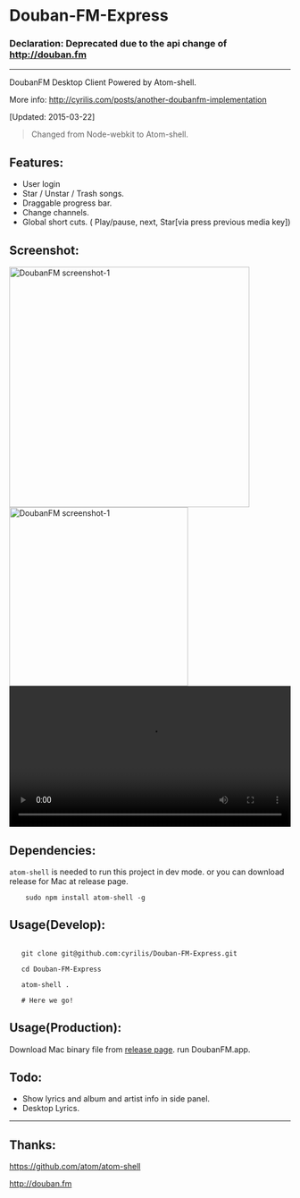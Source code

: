 Douban-FM-Express
==================

### Declaration: Deprecated due to the api change of http://douban.fm

-----

DoubanFM Desktop Client Powered by Atom-shell.

More info:  http://cyrilis.com/posts/another-doubanfm-implementation

[Updated: 2015-03-22]
> Changed from Node-webkit to Atom-shell.

Features: 
-----------
* User login
* Star / Unstar / Trash songs.
* Draggable progress bar.
* Change channels.
* Global short cuts. ( Play/pause, next, Star[via press previous media key])

Screenshot:
-----------
<a href="http://s3.again.cc/capture/2015-04-19_233548.png" target="_blank" title="点击查看大图"><img src="http://s3.again.cc/capture/2015-04-19_233548.png" style="width: 430px" alt="DoubanFM screenshot-1"></a>
<a href="http://s3.again.cc/capture/2015-04-19_234127.png" target="_blank" title="点击查看大图"><img src="http://s3.again.cc/capture/2015-04-19_234127.png" style="width: 320px" alt="DoubanFM screenshot-1"></a>
<video id="video1" style="width: 100%" loop="loop" autoplay>
    <source src="http://s3.again.cc/capture/DoubanFM-2015-04-19.mp4" type="video/mp4">
</video>

Dependencies:
-----------
`atom-shell` is needed to run this project in dev mode. or you can download release for Mac at release page.

```shell
	sudo npm install atom-shell -g
```


Usage(Develop):
-----------
```shell

   git clone git@github.com:cyrilis/Douban-FM-Express.git

   cd Douban-FM-Express
   
   atom-shell .

   # Here we go!
```
Usage(Production):
-----------

Download Mac binary file from [release page](https://github.com/cyrilis/Douban-FM-Express/releases). run DoubanFM.app.

Todo:
-----------
* Show lyrics and album and artist info in side panel.
* Desktop Lyrics.

-----------
Thanks:
-----------
https://github.com/atom/atom-shell

http://douban.fm
